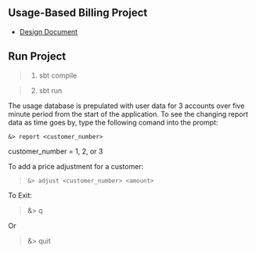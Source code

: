 ## Usage-Based Billing Project

- [Design Document](docs/design.md)

## Run Project

> 1. sbt compile

> 2. sbt run
 
The usage database is prepulated with user data for 3 accounts over five minute period from the start of the application.
To see the changing report data as time goes by, type the following comand into the prompt:

```&> report <customer_number>```
 
customer_number = 1, 2, or 3

To add a price adjustment for a customer:

> ```&> adjust <customer_number> <amount>```

To Exit:
> &> q

Or

> &> quit 